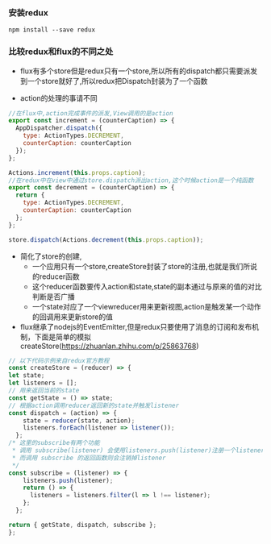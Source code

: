 ### 安装redux
	npm install --save redux

### 比较redux和flux的不同之处

+ flux有多个store但是redux只有一个store,所以所有的dispatch都只需要派发到一个store就好了,所以redux把Dispatch封装为了一个函数

+ action的处理的事请不同
```javascript
//在flux中,action完成事件的派发,View调用的是action
export const increment = (counterCaption) => {
  AppDispatcher.dispatch({
    type: ActionTypes.DECREMENT,
    counterCaption: counterCaption
  });
};

Actions.increment(this.props.caption);
//在redux中在view中通过store.dispatch派出action,这个时候action是一个纯函数
export const decrement = (counterCaption) => {
  return {
    type: ActionTypes.DECREMENT,
    counterCaption: counterCaption
  };
};

store.dispatch(Actions.decrement(this.props.caption));
```
+ 简化了store的创建,
	 + 一个应用只有一个store,createStore封装了store的注册,也就是我们所说的reducer函数
	 + 这个reducer函数要传入action和state,state的副本通过与原来的值的对比判断是否广播
	 + 一个state对应了一个viewreducer用来更新视图,action是触发某一个动作的回调用来更新store的值	
+ flux继承了nodejs的EventEmitter,但是redux只要使用了消息的订阅和发布机制，下面是简单的模拟createStore(https://zhuanlan.zhihu.com/p/25863768)
```javascript
// 以下代码示例来自redux官方教程
const createStore = (reducer) => {
let state;
let listeners = [];
// 用来返回当前的state
const getState = () => state;
// 根据action调用reducer返回新的state并触发listener
const dispatch = (action) => {
    state = reducer(state, action);
    listeners.forEach(listener => listener());
  };
/* 这里的subscribe有两个功能
 * 调用 subscribe(listener) 会使用listeners.push(listener)注册一个listener
 * 而调用 subscribe 的返回函数则会注销掉listener
 */
const subscribe = (listener) => {
    listeners.push(listener);
    return () => {
      listeners = listeners.filter(l => l !== listener);
    };
  };

return { getState, dispatch, subscribe };
};	 
```			 	
